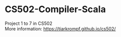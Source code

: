 # CS502-Compiler-Scala

Project 1 to 7 in CS502  
More information: https://tiarkrompf.github.io/cs502/
